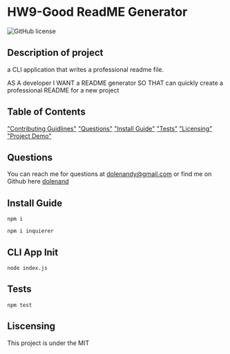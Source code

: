 # HW9-Good ReadME Generator
  ![GitHub license](https://img.shields.io/badge/license-MIT-blue.svg)
  ## Description of project
  a CLI application that writes a professional readme file.

AS A developer
I WANT a README generator
SO THAT can quickly create a professional README for a new project

  ## Table of Contents
  ["Contributing Guidlines"](#contributing-guidlines)
  ["Questions"](#questions)
  ["Install Guide"](#install-guide)
  ["Tests"](#tests)
  ["Licensing"](#licnesing)
  ["Project Demo"](https://youtu.be/2LupM2r0hpM)
  
  ## Questions
  You can reach me for questions at dolenandy@gmail.com or find me on Github here [dolenand](https://github.com/dolenand)

  ## Install Guide
  ```
  npm i
  ```
  ```
  npm i inquierer
  ```
  ## CLI App Init
  ```
  node index.js
  ```
  ## Tests
```
npm test
```
  ## Liscensing
  This project is under the MIT
